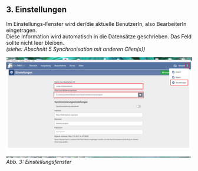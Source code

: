 ﻿## 3. Einstellungen

Im Einstellungs-Fenster wird der/die aktuelle BenutzerIn, also
BearbeiterIn eingetragen.\
Diese Information wird automatisch in die
Datensätze geschrieben. Das Feld sollte nicht leer bleiben.\
*(siehe: Abschnitt 5 Synchronisation mit anderen Clien(s))*

![handbuch_settings_01](images/handbuch_settings_01.png)
*Abb. 3: Einstellungsfenster*